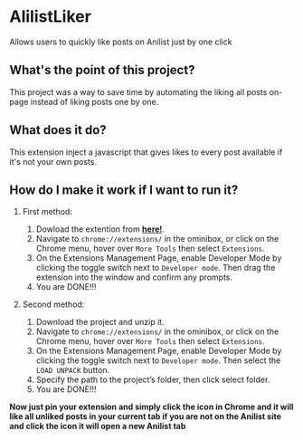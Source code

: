 # AlilistLiker
Allows users to quickly like posts on Anilist just by one click

## What's the point of this project?

This project was a way to save time by automating the liking all posts on-page instead of liking posts one by one.

 ## What does it do?

This extension inject a javascript that gives likes to every post available if it's not your own posts. 

## How do I make it work if I want to run it?
1. First method:
    1. Dowload the extention from **[here!](https://github.com/Makhloufbel/AnilistLiker/releases/tag/extension)**.
    2. Navigate to `chrome://extensions/` in the ominibox, or click on the Chrome menu, hover over `More Tools` then select `Extensions`.
    3. On the Extensions Management Page, enable Developer Mode by clicking the toggle switch next to `Developer mode`. Then drag the extension into the window and confirm any prompts.
    4. You are DONE!!! 

2. Second method:
    1. Download the project and unzip it.
    2. Navigate to `chrome://extensions/` in the ominibox, or click on the Chrome menu, hover over `More Tools` then select `Extensions`.
    3. On the Extensions Management Page, enable Developer Mode by clicking the toggle switch next to `Developer mode`. Then select the `LOAD UNPACK` button.
    4. Specify the path to the project’s folder, then click select folder.
    5. You are DONE!!! 


**Now just pin your extension and simply click the icon in Chrome and it will like all unliked posts in your current tab
if you are not on the Anilist site and click the icon it will open a new Anilist tab**
